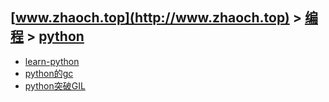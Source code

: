 ## [www.zhaoch.top](http://www.zhaoch.top) > [编程](http://www.zhaoch.top/编程) > [python](http://www.zhaoch.top/编程/python)
+ [learn-python](learn-python)
+ [python的gc](python的gc)
+ [python突破GIL](python突破GIL)

